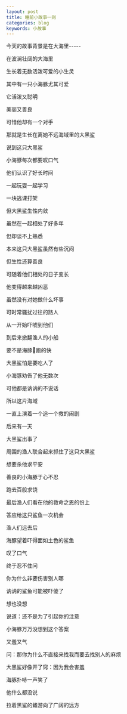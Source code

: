 ```yaml
---
layout: post
title: 睡前小故事一则
categories: blog
keywords: 小故事
---    
```


今天的故事背景是在大海里-----    

在波澜壮阔的大海里    

生长着无数活泼可爱的小生灵    

其中有一只小海豚尤其可爱    

它活泼又聪明    

美丽又善良    

可惜他却有一个对手    

那就是生长在离她不远海域里的大黑鲨    

说到这只大黑鲨    

小海豚每次都要叹口气    

他们认识了好长时间    

一起玩耍一起学习    

一块逃课打架    

但大黑鲨生性内敛    

虽然在一起相处了好多年    

但却谈不上熟悉   

本来这只大黑鲨虽然有些沉闷   

但生性还算善良    

可随着他们相处的日子变长    

他变得越来越凶恶    

虽然没有对她做什么坏事    

可时常骚扰过往的路人    

从一开始吓唬到他们    

到后来掀翻渔人的小船  

要不是海豚🐬跑的快   

大黑鲨怕是要吃人了    

小海豚劝告了他无数次    

可他都是讷讷的不说话    

所以这片海域     

一直上演着一个追一个救的闹剧    

后来有一天    

大黑鲨出事了    

周围的渔人联合起来抓住了这只大黑鲨     

想要杀他求平安    

善良的小海豚于心不忍    

跑去百般求饶    

最后渔人们看在他的救命之恩的份上    

答应给这只鲨鱼一次机会    

渔人们远去后     

海豚望着吓得面如土色的鲨鱼   

叹了口气    

终于忍不住问    

你为什么非要伤害别人哪     

讷讷的鲨鱼可能被吓傻了    

想也没想    

说道：还不是为了引起你的注意     

小海豚万万没想到这个答案    

又羞又气 

问：那你为什么不直接来找我而要去找别人的麻烦

大黑鲨好像开了窍：因为我会害羞 

海豚扑哧一声笑了

他什么都没说

拉着黑鲨的鳍游向了广阔的远方





























